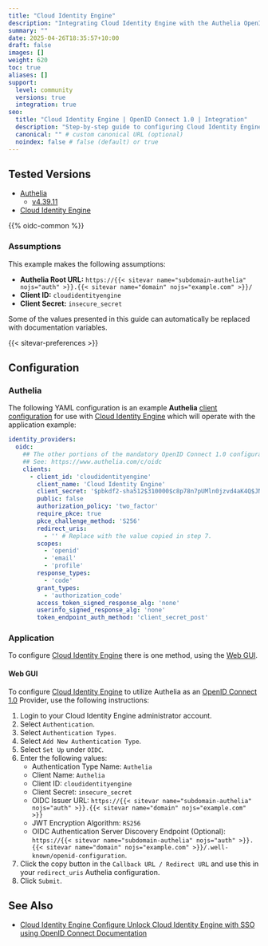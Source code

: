 ```yaml
---
title: "Cloud Identity Engine"
description: "Integrating Cloud Identity Engine with the Authelia OpenID Connect 1.0 Provider."
summary: ""
date: 2025-04-26T18:35:57+10:00
draft: false
images: []
weight: 620
toc: true
aliases: []
support:
  level: community
  versions: true
  integration: true
seo:
  title: "Cloud Identity Engine | OpenID Connect 1.0 | Integration"
  description: "Step-by-step guide to configuring Cloud Identity Engine with OpenID Connect 1.0 for secure SSO. Enhance your login flow using Authelia’s modern identity management."
  canonical: "" # custom canonical URL (optional)
  noindex: false # false (default) or true
---
```


## Tested Versions

- [Authelia]
  - [v4.39.11](https://github.com/authelia/authelia/releases/tag/v4.39.11)
- [Cloud Identity Engine]

{{% oidc-common %}}

### Assumptions

This example makes the following assumptions:

- __Authelia Root URL:__ `https://{{< sitevar name="subdomain-authelia" nojs="auth" >}}.{{< sitevar name="domain" nojs="example.com" >}}/`
- __Client ID:__ `cloudidentityengine`
- __Client Secret:__ `insecure_secret`

Some of the values presented in this guide can automatically be replaced with documentation variables.

{{< sitevar-preferences >}}

## Configuration

### Authelia

The following YAML configuration is an example __Authelia__ [client configuration] for use with [Cloud Identity Engine] which will
operate with the application example:

```yaml {title="configuration.yml"}
identity_providers:
  oidc:
    ## The other portions of the mandatory OpenID Connect 1.0 configuration go here.
    ## See: https://www.authelia.com/c/oidc
    clients:
      - client_id: 'cloudidentityengine'
        client_name: 'Cloud Identity Engine'
        client_secret: '$pbkdf2-sha512$310000$c8p78n7pUMln0jzvd4aK4Q$JNRBzwAo0ek5qKn50cFzzvE9RXV88h1wJn5KGiHrD0YKtZaR/nCb2CJPOsKaPK0hjf.9yHxzQGZziziccp6Yng'  # The digest of 'insecure_secret'.
        public: false
        authorization_policy: 'two_factor'
        require_pkce: true
        pkce_challenge_method: 'S256'
        redirect_uris:
          - '' # Replace with the value copied in step 7.
        scopes:
          - 'openid'
          - 'email'
          - 'profile'
        response_types:
          - 'code'
        grant_types:
          - 'authorization_code'
        access_token_signed_response_alg: 'none'
        userinfo_signed_response_alg: 'none'
        token_endpoint_auth_method: 'client_secret_post'
```

### Application

To configure [Cloud Identity Engine] there is one method, using the [Web GUI](#web-gui).

#### Web GUI

To configure [Cloud Identity Engine] to utilize Authelia as an [OpenID Connect 1.0] Provider, use the following instructions:

1. Login to your Cloud Identity Engine administrator account.
2. Select `Authentication`.
3. Select `Authentication Types`.
4. Select `Add New Authentication Type`.
5. Select `Set Up` under `OIDC`.
6. Enter the following values:
   - Authentication Type Name: `Authelia`
   - Client Name: `Authelia`
   - Client ID: `cloudidentityengine`
   - Client Secret: `insecure_secret`
   - OIDC Issuer URL: `https://{{< sitevar name="subdomain-authelia" nojs="auth" >}}.{{< sitevar name="domain" nojs="example.com" >}}`
   - JWT Encryption Algorithm: `RS256`
   - OIDC Authentication Server Discovery Endpoint (Optional): `https://{{< sitevar name="subdomain-authelia" nojs="auth" >}}.{{< sitevar name="domain" nojs="example.com" >}}/.well-known/openid-configuration`.
7. Click the copy button in the `Callback URL / Redirect URL` and use this in your `redirect_uris` Authelia configuration.
8. Click `Submit`.

## See Also

- [Cloud Identity Engine Configure Unlock Cloud Identity Engine with SSO using OpenID Connect Documentation](https://docs.paloaltonetworks.com/cloud-identity/cloud-identity-engine-getting-started/authenticate-users-with-the-cloud-identity-engine/set-up-oidc-authentication)

[Authelia]: https://www.authelia.com
[Cloud Identity Engine]: https://docs.paloaltonetworks.com/pan-os/10-1/pan-os-new-features/identity-features/cloud-identity-engine
[OpenID Connect 1.0]: ../../introduction.md
[client configuration]: ../../../../configuration/identity-providers/openid-connect/clients.md
